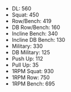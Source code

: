 * DL: 560
*  Squat: 450
*  Row/Bench: 419
*  DB Row/Bench: 160
*  Incline Bench: 340
*  Incline DB Bench: 130
*  Military: 330
*  DB Military: 125
*  Push Up: 112
*  Pull Up: 35
*  1RPM Squat: 930
*  1RPM Row: 750
*  1RPM Bench: 695
